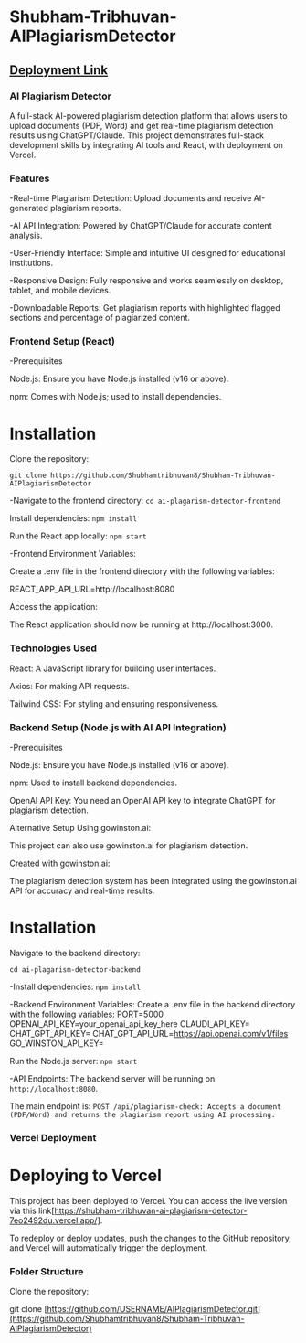 # Shubham-Tribhuvan-AIPlagiarismDetector
## [Deployment Link](https://shubham-tribhuvan-ai-plagiarism-detector-7eo2492du.vercel.app)

### AI Plagiarism Detector
A full-stack AI-powered plagiarism detection platform that allows users to upload documents (PDF, Word) and get real-time plagiarism detection results using 
ChatGPT/Claude. This project demonstrates full-stack development skills by integrating AI tools and React, with deployment on Vercel.

### Features
-Real-time Plagiarism Detection: Upload documents and receive AI-generated plagiarism reports.

-AI API Integration: Powered by ChatGPT/Claude for accurate content analysis.

-User-Friendly Interface: Simple and intuitive UI designed for educational institutions.

-Responsive Design: Fully responsive and works seamlessly on desktop, tablet, and mobile devices.

-Downloadable Reports: Get plagiarism reports with highlighted flagged sections and percentage of plagiarized content.

### Frontend Setup (React)

-Prerequisites

Node.js: Ensure you have Node.js installed (v16 or above).

npm: Comes with Node.js; used to install dependencies.

# Installation

Clone the repository:

```git clone https://github.com/Shubhamtribhuvan8/Shubham-Tribhuvan-AIPlagiarismDetector```


-Navigate to the frontend directory:
```cd ai-plagarism-detector-frontend```

Install dependencies:
```npm install```

Run the React app locally:
```npm start```

-Frontend Environment Variables:

Create a .env file in the frontend directory with the following variables:

REACT_APP_API_URL=http://localhost:8080

Access the application:

The React application should now be running at http://localhost:3000.

### Technologies Used

React: A JavaScript library for building user interfaces.

Axios: For making API requests.

Tailwind CSS: For styling and ensuring responsiveness.


### Backend Setup (Node.js with AI API Integration)

-Prerequisites

Node.js: Ensure you have Node.js installed (v16 or above).

npm: Used to install backend dependencies.

OpenAI API Key: You need an OpenAI API key to integrate ChatGPT for plagiarism detection.

Alternative Setup Using gowinston.ai:

This project can also use gowinston.ai for plagiarism detection.

Created with gowinston.ai:

The plagiarism detection system has been integrated using the gowinston.ai API for accuracy and real-time results.

# Installation

Navigate to the backend directory:

```cd ai-plagarism-detector-backend```

-Install dependencies:
```npm install```

-Backend Environment Variables: Create a .env file in the backend directory with the following variables:
PORT=5000
OPENAI_API_KEY=your_openai_api_key_here
CLAUDI_API_KEY=
CHAT_GPT_API_KEY=
CHAT_GPT_API_URL=https://api.openai.com/v1/files
GO_WINSTON_API_KEY=

Run the Node.js server:
```npm start```

-API Endpoints:
The backend server will be running on ```http://localhost:8080```.

The main endpoint is:
``POST /api/plagiarism-check: Accepts a document (PDF/Word) and returns the plagiarism report using AI processing.``


### Vercel Deployment

# Deploying to Vercel

This project has been deployed to Vercel. You can access the live version via this link[https://shubham-tribhuvan-ai-plagiarism-detector-7eo2492du.vercel.app/].

To redeploy or deploy updates, push the changes to the GitHub repository, and Vercel will automatically trigger the deployment.

### Folder Structure

Clone the repository:

git clone [https://github.com/USERNAME/AIPlagiarismDetector.git](https://github.com/Shubhamtribhuvan8/Shubham-Tribhuvan-AIPlagiarismDetector)
